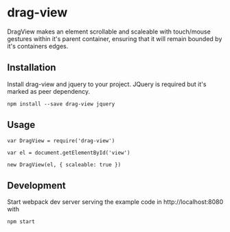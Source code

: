 # drag-view

DragView makes an element scrollable and scaleable with touch/mouse gestures within it's parent container,
ensuring that it will remain bounded by it's containers edges.

## Installation

Install drag-view and jquery to your project. JQuery is required but it's marked as peer dependency.

```
npm install --save drag-view jquery
```

## Usage

```
var DragView = require('drag-view')

var el = document.getElementById('view')

new DragView(el, { scaleable: true })
```

## Development

Start webpack dev server serving the example code in http://localhost:8080 with

```
npm start
```

